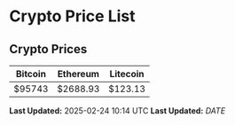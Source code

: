 # Crypto Price List

## Crypto Prices
| Bitcoin | Ethereum | Litecoin |
| ------- | -------- | -------- |
| $95743 | $2688.93 | $123.13 |
**Last Updated:** 2025-02-24 10:14 UTC
**Last Updated:** $DATE$
